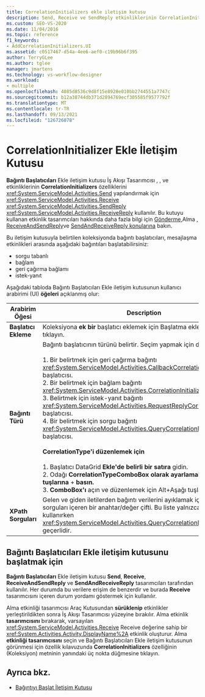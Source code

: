```yaml
---
title: CorrelationInitializers ekle iletişim kutusu
description: Send, Receive ve SendReply etkinliklerinin CorrelationInitializers özelliklerini yapılandırmak için İş Akışı Tasarımcısı'daki Bağıntı Başlatıcıları Ekle iletişim kutusunu nasıl kullanabileceğinizi öğrenin.
ms.custom: SEO-VS-2020
ms.date: 11/04/2016
ms.topic: reference
f1_keywords:
- AddCorrelationInitializers.UI
ms.assetid: c0517467-d54a-4ee6-aef0-c19b96b6f395
author: TerryGLee
ms.author: tglee
manager: jmartens
ms.technology: vs-workflow-designer
ms.workload:
- multiple
ms.openlocfilehash: 4085d8536c9d8f15e8928e010bb2744551a7747c
ms.sourcegitcommit: b12a38744db371d2894769ecf305585f9577792f
ms.translationtype: MT
ms.contentlocale: tr-TR
ms.lasthandoff: 09/13/2021
ms.locfileid: "126726078"
---
```

# <a name="add-correlationinitializers-dialog-box"></a>CorrelationInitializer Ekle İletişim Kutusu

**Bağıntı Başlatıcıları** Ekle iletişim kutusu İş Akışı Tasarımcısı , , ve etkinliklerinin **CorrelationInitializers** özelliklerini <xref:System.ServiceModel.Activities.Send> yapılandırmak için <xref:System.ServiceModel.Activities.Receive> <xref:System.ServiceModel.Activities.SendReply> <xref:System.ServiceModel.Activities.ReceiveReply> kullanılır. Bu kutuyu kullanan etkinlik tasarımcıları hakkında daha fazla bilgi için [Gönderme,](../workflow-designer/send-activity-designer.md)Alma [,](../workflow-designer/receive-activity-designer.md) [ReceiveAndSendReply](../workflow-designer/receiveandsendreply-template-designer.md)ve [SendAndReceiveReply konularına](../workflow-designer/sendandreceivereply-template-designer.md) bakın.

Bu iletişim kutusuyla belirtilen koleksiyonda bağıntı başlatıcıları, mesajlaşma etkinlikleri arasında aşağıdaki bağıntıları başlatabilirsiniz:

- sorgu tabanlı
- bağlam
- geri çağırma bağlamı
- istek-yanıt

Aşağıdaki tabloda Bağıntı Başlatıcıları Ekle iletişim kutusunun kullanıcı arabirimi (UI) **öğeleri** açıklanmış olur:

|Arabirim Öğesi|Description|
|-|-----------------|
|**Başlatıcı Ekleme**|Koleksiyona **ek bir** başlatıcı eklemek için Başlatma ekle kutusuna tıklayın.|
|**Bağıntı Türü**|Bağıntı başlatıcının türünü belirtir. Seçim yapmak için dört tür vardır:<br /><br /> 1. Bir belirtmek için geri çağırma bağıntı <xref:System.ServiceModel.Activities.CallbackCorrelationInitializer> başlatıcısı.<br />2. Bir belirtmek için bağlam bağıntı <xref:System.ServiceModel.Activities.CorrelationInitializer> başlatıcısı.<br />3. Belirtmek için istek-yanıt bağıntı <xref:System.ServiceModel.Activities.RequestReplyCorrelationInitializer> başlatıcısı.<br />4. Bir belirtmek için sorgu bağıntı <xref:System.ServiceModel.Activities.QueryCorrelationInitializer> başlatıcısı.<br /><br /> **CorrelationType'i düzenlemek için**<br /><br /> 1. Başlatıcı DataGrid **Ekle'de belirli bir satıra** gidin.<br />2. Odağı **CorrelationTypeComboBox olarak ayarlamak için** Ctrl Tab **tuşlarına** + **basın.**<br />3. **ComboBox'ı** açın ve düzenlemek için Alt+Aşağı tuşlarına basın.|
|**XPath Sorguları**|Gelen ve giden iletilerden bağıntı verilerini ayıklamak için kullanılan sorguları içeren bir anahtar/değer çifti. Bu liste yalnızca türleri kullanırken <xref:System.ServiceModel.Activities.QueryCorrelationInitializer> geçerlidir.|

## <a name="to-launch-the-add-correlation-initializers-dialog-box"></a>Bağıntı Başlatıcıları Ekle iletişim kutusunu başlatmak için

 **Bağıntı Başlatıcıları** Ekle iletişim kutusu **Send**, **Receive**, **ReceiveAndSendReply** ve **SendAndReceiveReply** tasarımcıları tarafından kullanılır. Her durumda bu verilere erişim de benzerdir ve burada **Receive** tasarımcısını içeren durum yordamı göstermek için kullanılır.

 Alma  etkinliği tasarımcısı Araç Kutusundan **sürüklenip** etkinlikler yerleştirildikten sonra İş Akışı Tasarımcısı yüzeyine bırakılır. Alma etkinlik **tasarımcısını** bırakarak, varsayılan <xref:System.ServiceModel.Activities.Receive> Receive değerine sahip bir <xref:System.Activities.Activity.DisplayName%2A> etkinlik oluşturur. Alma **etkinliği tasarımcısını** seçin ve Bağıntı Başlatıcıları Ekle iletişim kutusunun görünmesi için özellik kılavuzunda  **CorrelationInitializers** özelliğinin (Koleksiyon) metninin yanındaki üç nokta düğmesine tıklayın.

## <a name="see-also"></a>Ayrıca bkz.

- [Bağıntıyı Başlat İletişim Kutusu](../workflow-designer/initialize-correlation-dialog-box.md)
